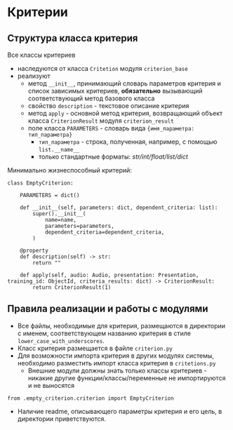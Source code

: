 # Критерии

## Структура класса критерия
Все классы критериев
- наследуются от класса `Critetion` модуля `criterion_base`
- реализуют
  - метод `__init__`, принимающий словарь параметров критерия и список зависимых критериев, **обязательно** вызывающий соответствующий метод базового класса
  - свойство `description` - текстовое описание критерия
  - метод `apply` - основной метод критерия, возвращающий объект класса `CriterionResult` модуля `criterion_result`
  - поле класса `PARAMETERS` - словарь вида `{имя_параметра: тип_параметра}`
    - `тип_параметра` - строка, полученная, например, с помощью `list.__name__`
    - только стандартные форматы: _str/int/float/list/dict_

Минимально жизнеспособный критерий: 
```
class EmptyCriterion:

    PARAMETERS = dict()

    def __init__(self, parameters: dict, dependent_criteria: list):
        super().__init__(
            name=name,
            parameters=parameters,
            dependent_criteria=dependent_criteria,
        )

    @property
    def description(self) -> str:
        return ""

    def apply(self, audio: Audio, presentation: Presentation, training_id: ObjectId, criteria_results: dict) -> CriterionResult:
        return CriterionResult(1)
```

## Правила реализации и работы с модулями
- Все файлы, необходимые для критерия, размещаются в директории с именем, соответствующем названию критерия в стиле `lower_case_with_underscores`.
- Класс критерия размещается в файле `criterion.py`
- Для возможности импорта критерия в других модулях системы, необходимо разместить импорт класса критерия в `critetions.py`
    - Внешние модули должны знать только классы критериев - никакие другие функции/классы/переменные не импортируются и не выносятся
```
from .empty_criterion.criterion import EmptyCriterion
```
- Наличие readme, описывающего параметры критерия и его цель, в директории приветствуются.
